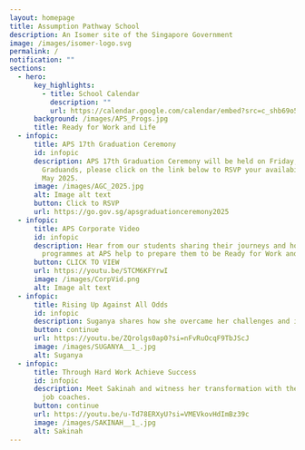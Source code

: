 ```yaml
---
layout: homepage
title: Assumption Pathway School
description: An Isomer site of the Singapore Government
image: /images/isomer-logo.svg
permalink: /
notification: ""
sections:
  - hero:
      key_highlights:
        - title: School Calendar
          description: ""
          url: https://calendar.google.com/calendar/embed?src=c_shb69o5g3diif4s0i8uq5ucric%40group.calendar.google.com&ctz=Asia%2FSingapore
      background: /images/APS_Progs.jpg
      title: Ready for Work and Life
  - infopic:
      title: APS 17th Graduation Ceremony
      id: infopic
      description: APS 17th Graduation Ceremony will be held on Friday, 30 May 2025.
        Graduands, please click on the link below to RSVP your availability by 9
        May 2025.
      image: /images/AGC_2025.jpg
      alt: Image alt text
      button: Click to RSVP
      url: https://go.gov.sg/apsgraduationceremony2025
  - infopic:
      title: APS Corporate Video
      id: infopic
      description: Hear from our students sharing their journeys and how the unique
        programmes at APS help to prepare them to be Ready for Work and Life.
      button: CLICK TO VIEW
      url: https://youtu.be/STCM6KFYrwI
      image: /images/CorpVid.png
      alt: Image alt text
  - infopic:
      title: Rising Up Against All Odds
      id: infopic
      description: Suganya shares how she overcame her challenges and is now guiding others.
      button: continue
      url: https://youtu.be/ZQrolgs0ap0?si=nFvRuOcqF9TbJScJ
      image: /images/SUGANYA__1_.jpg
      alt: Suganya
  - infopic:
      title: Through Hard Work Achieve Success
      id: infopic
      description: Meet Sakinah and witness her transformation with the support of our
        job coaches.
      button: continue
      url: https://youtu.be/u-Td78ERXyU?si=VMEVkovHdImBz39c
      image: /images/SAKINAH__1_.jpg
      alt: Sakinah
---
```

